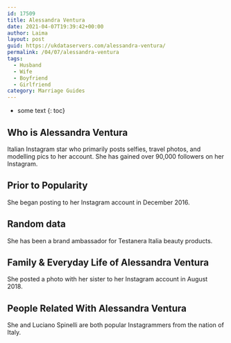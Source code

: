 ```yaml
---
id: 17509
title: Alessandra Ventura
date: 2021-04-07T19:39:42+00:00
author: Laima
layout: post
guid: https://ukdataservers.com/alessandra-ventura/
permalink: /04/07/alessandra-ventura
tags:
  - Husband
  - Wife
  - Boyfriend
  - Girlfriend
category: Marriage Guides
---
```


* some text
{: toc}


## Who is Alessandra Ventura
                  
                  
                  
Italian Instagram star who primarily posts selfies, travel photos, and modelling pics to her account. She has gained over 90,000 followers on her Instagram.
                  
              
            
              
            
                
                
                
## Prior to Popularity
                  
                  
                  
She began posting to her Instagram account in December 2016. 
                  
              
            
              
            
                
                
                
## Random data
                  
                  
                  
She has been a brand ambassador for Testanera Italia beauty products. 
                  
              
            
              
            
                
                
                
## Family & Everyday Life of Alessandra Ventura
                  
                  
                  
She posted a photo with her sister to her Instagram account in August 2018. 
                  
              
            
              
            
                
                
                
## People Related With Alessandra Ventura
                  
                  
                  
She and Luciano Spinelli are both popular Instagrammers from the nation of Italy. 
                  
              
            
              
            
                
              
            
              
              
            
            
              
            
          
          
          